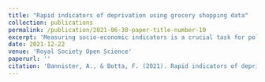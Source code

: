 ```yaml
---
title: "Rapid indicators of deprivation using grocery shopping data"
collection: publications
permalink: /publication/2021-06-30-paper-title-number-10
excerpt: 'Measuring socio-economic indicators is a crucial task for policy makers who need to develop and implement policies aimed at reducing inequalities and improving the quality of life. However, traditionally this is a time-consuming and expensive task, which therefore cannot be carried out with high temporal frequency. Here, we investigate whether secondary data generated from our grocery shopping habits can be used to generate rapid estimates of deprivation in the city of London in the UK. We show the existence of a relationship between our grocery shopping data and the deprivation of different areas in London, and how we can use grocery shopping data to generate quick estimates of deprivation, albeit with some limitations. Crucially, our estimates can be generated very rapidly with the data used in our analysis, thus opening up the opportunity of having early access to estimates of deprivation. Our findings provide further evidence that new data streams contain accurate information about our collective behaviour and the current state of our society.'
date: 2021-12-22
venue: 'Royal Society Open Science'
paperurl: ''
citation: 'Bannister, A., & Botta, F. (2021). Rapid indicators of deprivation using grocery shopping data. Royal Society open science, 8(12), 211069.'
---
```

